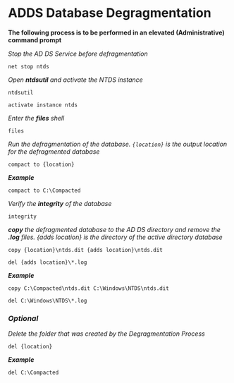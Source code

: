 # ADDS Database Degragmentation

**The following process is to be performed in an elevated (Administrative) command prompt**

*Stop the AD DS Service before defragmentation*

```
net stop ntds
```

*Open __ntdsutil__ and activate the NTDS instance*

```
ntdsutil

activate instance ntds
```

*Enter the __files__ shell*

```
files
```

*Run the defragmentation of the database. `{location}` is the output location for the defragmented database*

```
compact to {location}
```

__*Example*__

```
compact to C:\Compacted
```

*Verify the __integrity__ of the database*

```
integrity
```

*__copy__ the defragmented database to the AD DS directory and remove the __.log__ files. {adds location} is the directory of the active directory database*

```
copy {location}\ntds.dit {adds location}\ntds.dit

del {adds location}\*.log
```

__*Example*__

```
copy C:\Compacted\ntds.dit C:\Windows\NTDS\ntds.dit

del C:\Windows\NTDS\*.log
```

### *Optional*
*Delete the folder that was created by the Degragmentation Process*

```
del {location}
```

__*Example*__

```
del C:\Compacted
```

